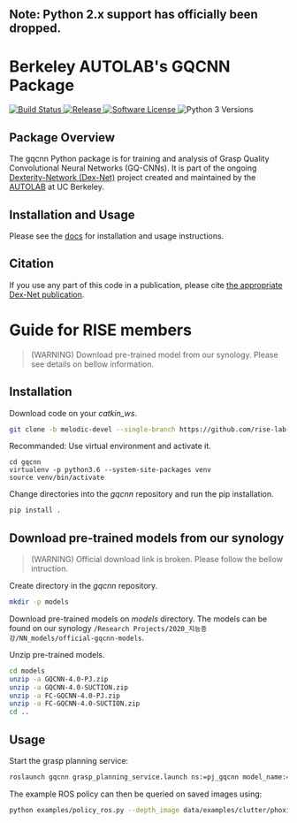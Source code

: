 ## Note: Python 2.x support has officially been dropped.

# Berkeley AUTOLAB's GQCNN Package
<p>
   <a href="https://travis-ci.org/BerkeleyAutomation/gqcnn/">
       <img alt="Build Status" src="https://travis-ci.org/BerkeleyAutomation/gqcnn.svg?branch=master">
   </a>
   <a href="https://github.com/BerkeleyAutomation/gqcnn/releases/latest">
       <img alt="Release" src="https://img.shields.io/github/release/BerkeleyAutomation/gqcnn.svg?style=flat">
   </a>
   <a href="https://github.com/BerkeleyAutomation/gqcnn/blob/master/LICENSE">
       <img alt="Software License" src="https://img.shields.io/badge/license-REGENTS-brightgreen.svg">
   </a>
   <a>
       <img alt="Python 3 Versions" src="https://img.shields.io/badge/python-3.5%20%7C%203.6%20%7C%203.7-yellow.svg">
   </a>
</p>

## Package Overview
The gqcnn Python package is for training and analysis of Grasp Quality Convolutional Neural Networks (GQ-CNNs). It is part of the ongoing [Dexterity-Network (Dex-Net)](https://berkeleyautomation.github.io/dex-net/) project created and maintained by the [AUTOLAB](https://autolab.berkeley.edu) at UC Berkeley.

## Installation and Usage
Please see the [docs](https://berkeleyautomation.github.io/gqcnn/) for installation and usage instructions.

## Citation
If you use any part of this code in a publication, please cite [the appropriate Dex-Net publication](https://berkeleyautomation.github.io/gqcnn/index.html#academic-use).

# Guide for RISE members
> (WARNING) Download pre-trained model from our synology. Please see details on bellow information. 
## Installation
Download code on your *catkin_ws*.
```bash
git clone -b melodic-devel --single-branch https://github.com/rise-lab-skku/rise-gqcnn.git
```

Recommanded: Use virtual environment and activate it.
```
cd gqcnn
virtualenv -p python3.6 --system-site-packages venv
source venv/bin/activate
```

Change directories into the *gqcnn* repository and run the pip installation.
```bash
pip install .
```

## Download pre-trained models from our synology
> (WARNING) Official download link is broken. Please follow the bellow intruction.

Create directory in the *gqcnn* repository.
```bash
mkdir -p models
```
Download pre-trained models on *models* directory. The models can be found on our synology `/Research Projects/2020_지능증강/NN_models/official-gqcnn-models`.

Unzip pre-trained models.
```bash
cd models
unzip -a GQCNN-4.0-PJ.zip
unzip -a GQCNN-4.0-SUCTION.zip
unzip -a FC-GQCNN-4.0-PJ.zip
unzip -a FC-GQCNN-4.0-SUCTION.zip
cd ..
```

## Usage
Start the grasp planning service:
```bash
roslaunch gqcnn grasp_planning_service.launch ns:=pj_gqcnn model_name:=FC-GQCNN-4.0-PJ fully_conv:=true
```

The example ROS policy can then be queried on saved images using:
```bash
python examples/policy_ros.py --depth_image data/examples/clutter/phoxi/fcgqcnn/depth_0.npy --segmask data/examples/clutter/phoxi/fcgqcnn/segmask_0.png --camera_intr data/calib/phoxi/phoxi.intr --namespace pj_gqcnn
```
